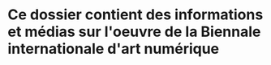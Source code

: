 # Ce dossier contient des informations et médias sur l'oeuvre de la Biennale internationale d'art numérique 
